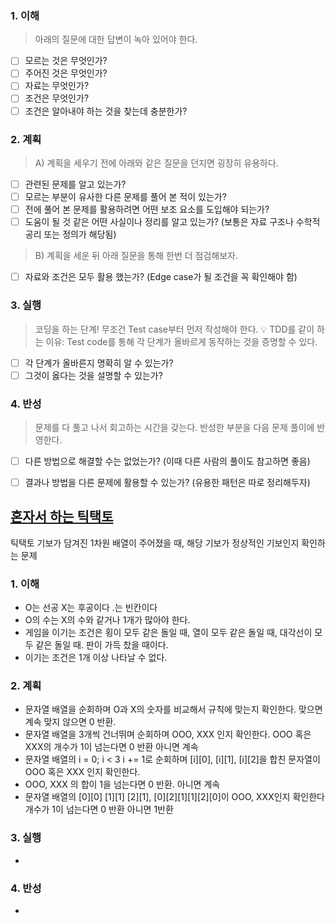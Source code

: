 ### 1. 이해
> 아래의 질문에 대한 답변이 녹아 있어야 한다.

- [ ] 모르는 것은 무엇인가?
- [ ] 주어진 것은 무엇인가?
- [ ] 자료는 무엇인가?
- [ ] 조건은 무엇인가?
- [ ] 조건은 알아내야 하는 것을 찾는데 충분한가?

### 2. 계획
> A) 계획을 세우기 전에 아래와 같은 질문을 던지면 굉장히 유용하다.

- [ ] 관련된 문제를 알고 있는가?
- [ ] 모르는 부분이 유사한 다른 문제를 풀어 본 적이 있는가?
- [ ] 전에 풀어 본 문제를 활용하려면 어떤 보조 요소를 도입해야 되는가?
- [ ] 도움이 될 것 같은 어떤 사실이나 정리를 알고 있는가? (보통은 자료 구조나 수학적 공리 또는 정의가 해당됨)

> B) 계획을 세운 뒤 아래 질문을 통해 한번 더 점검해보자.

- [ ] 자료와 조건은 모두 활용 했는가? (Edge case가 될 조건을 꼭 확인해야 함)

### 3. 실행
> 코딩을 하는 단계! 무조건 Test case부터 먼저 작성해야 한다.
💡 TDD를 같이 하는 이유: Test code를 통해 각 단계가 올바르게 동작하는 것을 증명할 수 있다.

- [ ] 각 단계가 올바른지 명확히 알 수 있는가?
- [ ] 그것이 옳다는 것을 설명할 수 있는가?

### 4. 반성
> 문제를 다 풀고 나서 회고하는 시간을 갖는다. 반성한 부분을 다음 문제 풀이에 반영한다.

- [ ] 다른 방법으로 해결할 수는 없었는가? (이때 다른 사람의 풀이도 참고하면 좋음)
- [ ] 결과나 방법을 다른 문제에 활용할 수 있는가? (유용한 패턴은 따로 정리해두자)


## [혼자서 하는 틱택토](https://school.programmers.co.kr/learn/courses/30/lessons/160585)
틱택토 기보가 담겨진 1차원 배열이 주어졌을 때, 해당 기보가 정상적인 기보인지 확인하는 문제

### 1. 이해
- O는 선공 X는 후공이다 .는 빈칸이다
- O의 수는 X의 수와 같거나 1개가 많아야 한다. 
- 게임을 이기는 조건은 횡이 모두 같은 돌일 때, 열이 모두 같은 돌일 때, 대각선이 모두 같은 돌일 때. 판이 가득 찼을 때이다. 
- 이기는 조건은 1개 이상 나타날 수 없다. 

### 2. 계획
- 문자열 배열을 순회하며 O과 X의 숫자를 비교해서 규칙에 맞는지 확인한다. 맞으면 계속 맞지 않으면 0 반환.
- 문자열 배열을 3개씩 건너뛰며 순회하며 OOO, XXX 인지 확인한다. OOO 혹은 XXX의 개수가 1이 넘는다면 0 반환 아니면 계속   
- 문자열 배열의 i = 0; i < 3 i += 1로 순회하며 [i][0], [i][1], [i][2]을 합친 문자열이 OOO 혹은 XXX 인지 확인한다.
- OOO, XXX 의 합이 1을 넘는다면 0 반환. 아니면 계속 
- 문자열 배열의 [0][0] [1][1] [2][1], [0][2][1][1][2][0]이 OOO, XXX인지 확인한다 개수가 1이 넘는다면 0 반환 아니면 1반환
### 3. 실행
- 

### 4. 반성
-
